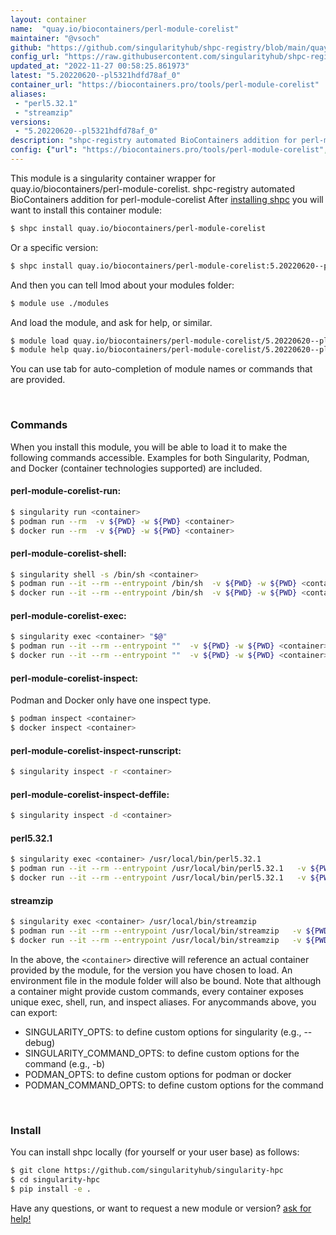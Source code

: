 ```yaml
---
layout: container
name:  "quay.io/biocontainers/perl-module-corelist"
maintainer: "@vsoch"
github: "https://github.com/singularityhub/shpc-registry/blob/main/quay.io/biocontainers/perl-module-corelist/container.yaml"
config_url: "https://raw.githubusercontent.com/singularityhub/shpc-registry/main/quay.io/biocontainers/perl-module-corelist/container.yaml"
updated_at: "2022-11-27 00:58:25.861973"
latest: "5.20220620--pl5321hdfd78af_0"
container_url: "https://biocontainers.pro/tools/perl-module-corelist"
aliases:
 - "perl5.32.1"
 - "streamzip"
versions:
 - "5.20220620--pl5321hdfd78af_0"
description: "shpc-registry automated BioContainers addition for perl-module-corelist"
config: {"url": "https://biocontainers.pro/tools/perl-module-corelist", "maintainer": "@vsoch", "description": "shpc-registry automated BioContainers addition for perl-module-corelist", "latest": {"5.20220620--pl5321hdfd78af_0": "sha256:8fbf203956ca52543bd5756676fe67fac8674acabb92c1dace18a2b873779b0e"}, "tags": {"5.20220620--pl5321hdfd78af_0": "sha256:8fbf203956ca52543bd5756676fe67fac8674acabb92c1dace18a2b873779b0e"}, "docker": "quay.io/biocontainers/perl-module-corelist", "aliases": {"perl5.32.1": "/usr/local/bin/perl5.32.1", "streamzip": "/usr/local/bin/streamzip"}}
---
```


This module is a singularity container wrapper for quay.io/biocontainers/perl-module-corelist.
shpc-registry automated BioContainers addition for perl-module-corelist
After [installing shpc](#install) you will want to install this container module:


```bash
$ shpc install quay.io/biocontainers/perl-module-corelist
```

Or a specific version:

```bash
$ shpc install quay.io/biocontainers/perl-module-corelist:5.20220620--pl5321hdfd78af_0
```

And then you can tell lmod about your modules folder:

```bash
$ module use ./modules
```

And load the module, and ask for help, or similar.

```bash
$ module load quay.io/biocontainers/perl-module-corelist/5.20220620--pl5321hdfd78af_0
$ module help quay.io/biocontainers/perl-module-corelist/5.20220620--pl5321hdfd78af_0
```

You can use tab for auto-completion of module names or commands that are provided.

<br>

### Commands

When you install this module, you will be able to load it to make the following commands accessible.
Examples for both Singularity, Podman, and Docker (container technologies supported) are included.

#### perl-module-corelist-run:

```bash
$ singularity run <container>
$ podman run --rm  -v ${PWD} -w ${PWD} <container>
$ docker run --rm  -v ${PWD} -w ${PWD} <container>
```

#### perl-module-corelist-shell:

```bash
$ singularity shell -s /bin/sh <container>
$ podman run --it --rm --entrypoint /bin/sh  -v ${PWD} -w ${PWD} <container>
$ docker run --it --rm --entrypoint /bin/sh  -v ${PWD} -w ${PWD} <container>
```

#### perl-module-corelist-exec:

```bash
$ singularity exec <container> "$@"
$ podman run --it --rm --entrypoint ""  -v ${PWD} -w ${PWD} <container> "$@"
$ docker run --it --rm --entrypoint ""  -v ${PWD} -w ${PWD} <container> "$@"
```

#### perl-module-corelist-inspect:

Podman and Docker only have one inspect type.

```bash
$ podman inspect <container>
$ docker inspect <container>
```

#### perl-module-corelist-inspect-runscript:

```bash
$ singularity inspect -r <container>
```

#### perl-module-corelist-inspect-deffile:

```bash
$ singularity inspect -d <container>
```


#### perl5.32.1

```bash
$ singularity exec <container> /usr/local/bin/perl5.32.1
$ podman run --it --rm --entrypoint /usr/local/bin/perl5.32.1   -v ${PWD} -w ${PWD} <container> -c " $@"
$ docker run --it --rm --entrypoint /usr/local/bin/perl5.32.1   -v ${PWD} -w ${PWD} <container> -c " $@"
```


#### streamzip

```bash
$ singularity exec <container> /usr/local/bin/streamzip
$ podman run --it --rm --entrypoint /usr/local/bin/streamzip   -v ${PWD} -w ${PWD} <container> -c " $@"
$ docker run --it --rm --entrypoint /usr/local/bin/streamzip   -v ${PWD} -w ${PWD} <container> -c " $@"
```



In the above, the `<container>` directive will reference an actual container provided
by the module, for the version you have chosen to load. An environment file in the
module folder will also be bound. Note that although a container
might provide custom commands, every container exposes unique exec, shell, run, and
inspect aliases. For anycommands above, you can export:

 - SINGULARITY_OPTS: to define custom options for singularity (e.g., --debug)
 - SINGULARITY_COMMAND_OPTS: to define custom options for the command (e.g., -b)
 - PODMAN_OPTS: to define custom options for podman or docker
 - PODMAN_COMMAND_OPTS: to define custom options for the command

<br>

### Install

You can install shpc locally (for yourself or your user base) as follows:

```bash
$ git clone https://github.com/singularityhub/singularity-hpc
$ cd singularity-hpc
$ pip install -e .
```

Have any questions, or want to request a new module or version? [ask for help!](https://github.com/singularityhub/singularity-hpc/issues)